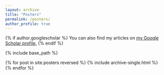 ```yaml
---
layout: archive
title: "Posters"
permalink: /posters/
author_profile: true
---
```


{% if author.googlescholar %}
  You can also find my articles on <u><a href="{{author.googlescholar}}">my Google Scholar profile</a>.</u>
{% endif %}

{% include base_path %}

{% for post in site.posters reversed %}
  {% include archive-single.html %}
{% endfor %}

